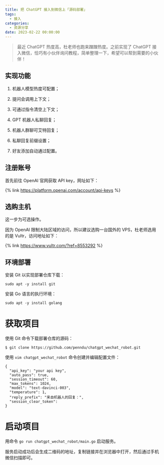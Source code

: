```yaml
---
title: 把 ChatGPT 接入到微信上「源码部署」
tags:
  - 接入
categories:
  - 资源分享
date: 2023-02-22 00:00:00
---
```


> 最近 ChatGPT 热度高，杜老师也跑来蹭蹭热度。之前实现了 ChatGPT 接入微信，恰巧有小伙伴询问教程，简单整理一下，希望可以帮到需要的小伙伴！

<!-- more -->

## 实现功能

1. 机器人模型热度可配置；

2. 提问会调用上下文；

3. 可通过指令清空上下文；

4. GPT 机器人私聊回复；

5. 机器人群聊可艾特回复；

6. 私聊回复前缀设置；

7. 好友添加自动通过配置。

## 注册账号

首先前往 OpenAI 官网获取 API key，网址如下：

{% link https://platform.openai.com/account/api-keys %}

## 选购主机

这一步为可选操作。

因为 OpenAI 限制大陆区域的访问，所以建议选购一台国外的 VPS，杜老师选用的是 Vultr，访问地址如下：

{% link https://www.vultr.com/?ref=8553292 %}

## 环境部署

安装 Git 以实现部署仓库下载：

```
sudo apt -y install git
```

安装 Go 语言的执行环境：

```
sudo apt -y install golang
```

# 获取项目

使用 Git 命令下载部署仓库的源码：

```
$ git clone https://github.com/penndu/chatgpt_wechat_robot.git
```

使用 `vim chatgpt_wechat_robot` 命令创建并编辑配置文件：

```
{
  "api_key": "your api key",
  "auto_pass": true,
  "session_timeout": 60,
  "max_tokens": 1024,
  "model": "text-davinci-003",
  "temperature": 1,
  "reply_prefix": "来自机器人的回复：",
  "session_clear_token": 
}
```

# 启动项目

用命令 `go run chatgpt_wechat_robot/main.go` 启动服务。

服务启动成功后会生成二维码的地址，复制链接并在浏览器中打开，然后通过手机微信扫描即可。